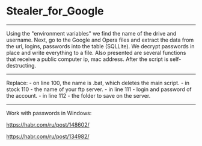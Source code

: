 # Stealer_for_Google
<hr>
Using the "environment variables" we find the name of the drive and username. Next, go to the Google and Opera files and extract the data from the url, logins, passwords into the table (SQLLite). We decrypt passwords in place and write everything to a file. Also presented are several functions that receive a public computer ip, mac address. After the script is self-destructing.
<hr>
Replace:
- on line 100, the name is .bat, which deletes the main script.
- in stock 110 - the name of your ftp server.
- in line 111 - login and password of the account.
- in line 112 - the folder to save on the server.
<hr>

Work with passwords in Windows:

https://habr.com/ru/post/148602/


https://habr.com/ru/post/134982/
